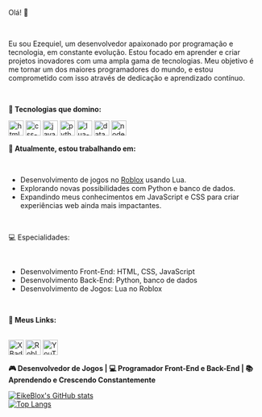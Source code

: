 <p>Olá! 👋</p>
<br>
<p>Eu sou Ezequiel, um desenvolvedor apaixonado por programação e tecnologia, em constante evolução. Estou focado em aprender e criar projetos inovadores com uma ampla gama de tecnologias. Meu objetivo é me tornar um dos maiores programadores do mundo, e estou comprometido com isso através de dedicação e aprendizado contínuo.</p>
<br>
<p style="font-weight: bold;">🔧 Tecnologias que domino:</p>
<img src="https://img.shields.io/badge/HTML-239120?style=for-the-badge&logo=html5&logoColor=white" alt="html-logo" height="30" />
<img src="https://img.shields.io/badge/CSS-239120?&style=for-the-badge&logo=css3&logoColor=white" alt="css-logo" height="30"/>
<img src="https://img.shields.io/badge/JavaScript-F7DF1E?style=for-the-badge&logo=javascript&logoColor=black" alt="javascript-logo" height="30"/>
<img src="https://img.shields.io/badge/Python-3776AB?style=for-the-badge&logo=python&logoColor=white" alt="python-logo" height="30"/>
<img src="https://img.shields.io/badge/Lua-2C2D72?style=for-the-badge&logo=lua&logoColor=white" alt="lua-logo" height="30"/>
<img src="https://img.shields.io/badge/Database-00758F?style=for-the-badge&logo=sqlite&logoColor=white" alt="database-logo" height="30"/>
<img src="https://img.shields.io/badge/Node.js-43853D?style=for-the-badge&logo=node.js&logoColor=white" alt="nodejs-logo" height="30"/>
<br>
<p style="font-weight: bold;">🚀 Atualmente, estou trabalhando em:</p>
<br>
<ul>
  <li>Desenvolvimento de jogos no <a href="https://pt.wikipedia.org/wiki/Roblox" title="Veja meu jogo no Roblox">Roblox</a> usando Lua.</li>
  <li>Explorando novas possibilidades com Python e banco de dados.</li>
  <li>Expandindo meus conhecimentos em JavaScript e CSS para criar experiências web ainda mais impactantes.</li>
</ul>
<br>
<p>💻 Especialidades:</p>
<br>
<ul>
  <li>Desenvolvimento Front-End: HTML, CSS, JavaScript</li>
  <li>Desenvolvimento Back-End: Python, banco de dados</li>
  <li>Desenvolvimento de Jogos: Lua no Roblox</li>
</ul>
<br>
<p style="font-weight: bold;">🌟 Meus Links:</p>
<br>
<a href="https://x.com/EikeBlox" title="Este é meu perfil no X"><img src="https://img.shields.io/badge/X-%23000000.svg?logo=X&logoColor=white" alt="X Badge" height="30"></a>
<a href="https://www.roblox.com/pt/users/597434013/profile" title="Este é meu jogo no Roblox"><img src="https://img.shields.io/badge/Roblox-000000?style=for-the-badge&logo=roblox&logoColor=white" alt="Roblox Badge" height="30"></a>
<a href="https://www.youtube.com/@EikeBlox" title="Este é meu canal no YouTube"><img src="https://img.shields.io/badge/YouTube-FF0000?style=for-the-badge&logo=youtube&logoColor=white" alt="YouTube Badge" height="30"></a>
<br>
<p style="font-weight: bold;">🎮 Desenvolvedor de Jogos | 💻 Programador Front-End e Back-End | 📚 Aprendendo e Crescendo Constantemente</p>

[![EikeBlox's GitHub stats](https://github-readme-stats.vercel.app/api?username=eikeblox)](https://github.com/anuraghazra/github-readme-stats)
<br>
[![Top Langs](https://github-readme-stats.vercel.app/api/top-langs/?username=eikeblox)](https://github.com/anuraghazra/github-readme-stats)
